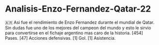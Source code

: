 # Analisis-Enzo-Fernandez-Qatar-22
🇦🇷 Asi fue el rendimiento de Enzo Fernandez durante el mundial de Qatar. Sin dudas fue uno de los mejores del campeon del mundo y esto le sirvio para convertirse en el fichaje argentino mas caro de la historia. [454] Pases. [47] Acciones defensivas. [1] Gol. [1] Asistencia.
